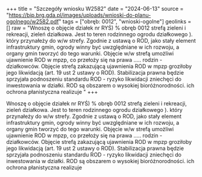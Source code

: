 +++
title = "Szczegóły wniosku W2582"
date = "2024-06-13"
source = "https://bip.brg.gda.pl/images/uploads/wnioski-do-planu-ogolnego/w2582.pdf"
tags = ["obręb: 0012", "wnioski-ogolne"]
geolinks = []
raw = "Wnoszę o objęcie działek nr RYŚ) % obręb 0012 strefą zieleni i rekreacji, zieleń działkowa. Jest to teren rodzinnego ogrodu działkowego ). który przynałeży do w/w strefy. Zgodnie z ustawą o ROD, jako stały element infrastruktury gmin, ogrody winny być uwzględniane w ich rozwoju, a organy gmin tworzyć do tego warunki. Objęcie w/w strefą umożliwi ujawnienie ROD w mpzp, co przełoży się na prawa ..... rodzin - działkowców. Objęcie strefą zakazującą ujawnienia ROD w mpzp groziłoby jego likwidacją (art. 19 ust 2 ustawy o ROD). Stabilizacja prawna będzie sprzyjała podnoszeniu standardu ROD - ryzyko likwidacji zniechęci do inwestowania w działki. ROD są obszarem o wysokiej bioróżnorodności. ich ochrona płanistyczna realizuje "
+++

Wnoszę o objęcie działek nr RYŚ) % obręb 0012 strefą zieleni i rekreacji, zieleń działkowa. Jest
to teren rodzinnego ogrodu działkowego ). który przynałeży do w/w strefy. Zgodnie z ustawą o ROD, jako
stały element infrastruktury gmin, ogrody winny być uwzględniane w ich rozwoju, a organy gmin tworzyć do
tego warunki. Objęcie w/w strefą umożliwi ujawnienie ROD w mpzp, co przełoży się na prawa ..... rodzin -
działkowców. Objęcie strefą zakazującą ujawnienia ROD w mpzp groziłoby jego likwidacją (art. 19 ust 2
ustawy o ROD). Stabilizacja prawna będzie sprzyjała podnoszeniu standardu ROD - ryzyko likwidacji zniechęci
do inwestowania w działki. ROD są obszarem o wysokiej bioróżnorodności. ich ochrona płanistyczna realizuje




